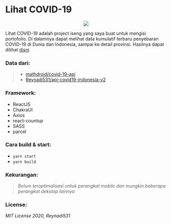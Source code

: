 # Lihat COVID-19
<p align='center'>
  <img src='https://www.site-shot.com/cached_image/GAMdRjrwEeuYnAJCrBEABA'></img>
</p>

Lihat COVID-19 adalah project iseng yang saya buat untuk mengisi portofolio. Di dalamnya dapat melihat data kumulatif terbaru penyebaran COVID-19 di Dunia dan Indonesia, sampai ke detail provinsi. Hasilnya dapat dilihat [disni](https://lihatcovid19.now.sh/)

### Data dari:
> - [mathdroid/covid-19-api](https://github.com/mathdroid/covid-19-api)<br>
> - [Reynadi531/api-covid19-indonesia-v2](https://github.com/Reynadi531/api-covid19-indonesia-v2)

### Framework:
- ReactJS
- ChakraUI
- Axios
- react-countup
- SASS
- parcel

### Cara build & start:
- `yarn start`
- `yarn build` 

### Kekurangan:
> *Belum teroptimalisasi untuk perangkat mobile dan mungkin beberapa perangkat dekstop lainnya*

### License:
*MIT License 2020, Reynadi531* 
